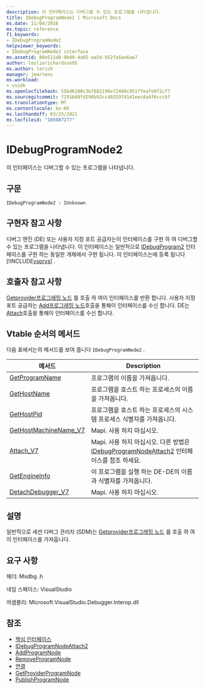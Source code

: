 ```yaml
---
description: 이 인터페이스는 디버그할 수 있는 프로그램을 나타냅니다.
title: IDebugProgramNode2 | Microsoft Docs
ms.date: 11/04/2016
ms.topic: reference
f1_keywords:
- IDebugProgramNode2
helpviewer_keywords:
- IDebugProgramNode2 interface
ms.assetid: 80e511d8-9b40-4a85-aa5d-952fa5ee6ae7
author: leslierichardson95
ms.author: lerich
manager: jmartens
ms.workload:
- vssdk
ms.openlocfilehash: 55bd6180c3b7681196e72460c951ffeafe9f2cf7
ms.sourcegitcommit: f2916d8fd296b92cc402597d1d1eecda4f6cccbf
ms.translationtype: MT
ms.contentlocale: ko-KR
ms.lasthandoff: 03/25/2021
ms.locfileid: "105087277"
---
```

# <a name="idebugprogramnode2"></a>IDebugProgramNode2
이 인터페이스는 디버그할 수 있는 프로그램을 나타냅니다.

## <a name="syntax"></a>구문

```
IDebugProgramNode2 : IUnknown
```

## <a name="notes-for-implementers"></a>구현자 참고 사항
 디버그 엔진 (DE) 또는 사용자 지정 포트 공급자는이 인터페이스를 구현 하 여 디버그할 수 있는 프로그램을 나타냅니다. 이 인터페이스는 일반적으로 [IDebugProgram2](../../../extensibility/debugger/reference/idebugprogram2.md) 인터페이스를 구현 하는 동일한 개체에서 구현 됩니다. 이 인터페이스는에 등록 됩니다 [!INCLUDE[vsprvs](../../../code-quality/includes/vsprvs_md.md)] . [](../../../extensibility/debugger/reference/idebugprogrampublisher2-publishprogramnode.md)

## <a name="notes-for-callers"></a>호출자 참고 사항
 [Getprovider프로그래밍 노드](../../../extensibility/debugger/reference/idebugprogramprovider2-getproviderprogramnode.md) 를 호출 하 여이 인터페이스를 반환 합니다. 사용자 지정 포트 공급자는 [Add프로그래밍 노드](../../../extensibility/debugger/reference/idebugportnotify2-addprogramnode.md)호출을 통해이 인터페이스를 수신 합니다. DE는 [Attach](../../../extensibility/debugger/reference/idebugengine2-attach.md)호출을 통해이 인터페이스를 수신 합니다.

## <a name="methods-in-vtable-order"></a>Vtable 순서의 메서드
 다음 표에서는의 메서드를 보여 줍니다 `IDebugProgramNode2` .

|메서드|Description|
|------------|-----------------|
|[GetProgramName](../../../extensibility/debugger/reference/idebugprogramnode2-getprogramname.md)|프로그램의 이름을 가져옵니다.|
|[GetHostName](../../../extensibility/debugger/reference/idebugprogramnode2-gethostname.md)|프로그램을 호스트 하는 프로세스의 이름을 가져옵니다.|
|[GetHostPid](../../../extensibility/debugger/reference/idebugprogramnode2-gethostpid.md)|프로그램을 호스트 하는 프로세스의 시스템 프로세스 식별자를 가져옵니다.|
|[GetHostMachineName_V7](../../../extensibility/debugger/reference/idebugprogramnode2-gethostmachinename-v7.md)|Mapi. 사용 하지 마십시오.|
|[Attach_V7](../../../extensibility/debugger/reference/idebugprogramnode2-attach-v7.md)|Mapi. 사용 하지 마십시오. 다른 방법은 [IDebugProgramNodeAttach2](../../../extensibility/debugger/reference/idebugprogramnodeattach2.md) 인터페이스를 참조 하세요.|
|[GetEngineInfo](../../../extensibility/debugger/reference/idebugprogramnode2-getengineinfo.md)|이 프로그램을 실행 하는 DE-DE의 이름과 식별자를 가져옵니다.|
|[DetachDebugger_V7](../../../extensibility/debugger/reference/idebugprogramnode2-detachdebugger-v7.md)|Mapi. 사용 하지 마십시오.|

## <a name="remarks"></a>설명
 일반적으로 세션 디버그 관리자 (SDM)는 [Getprovider프로그래밍 노드](../../../extensibility/debugger/reference/idebugprogramprovider2-getproviderprogramnode.md) 를 호출 하 여이 인터페이스를 가져옵니다.

## <a name="requirements"></a>요구 사항
 헤더: Msdbg .h

 네임 스페이스: VisualStudio

 어셈블리: Microsoft.VisualStudio.Debugger.Interop.dll

## <a name="see-also"></a>참조
- [핵심 인터페이스](../../../extensibility/debugger/reference/core-interfaces.md)
- [IDebugProgramNodeAttach2](../../../extensibility/debugger/reference/idebugprogramnodeattach2.md)
- [AddProgramNode](../../../extensibility/debugger/reference/idebugportnotify2-addprogramnode.md)
- [RemoveProgramNode](../../../extensibility/debugger/reference/idebugportnotify2-removeprogramnode.md)
- [연결](../../../extensibility/debugger/reference/idebugengine2-attach.md)
- [GetProviderProgramNode](../../../extensibility/debugger/reference/idebugprogramprovider2-getproviderprogramnode.md)
- [PublishProgramNode](../../../extensibility/debugger/reference/idebugprogrampublisher2-publishprogramnode.md)
